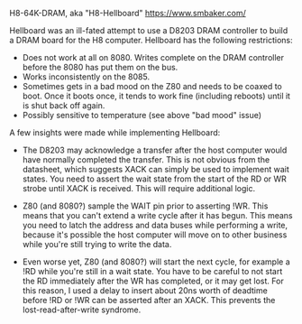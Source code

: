 H8-64K-DRAM, aka "H8-Hellboard"
https://www.smbaker.com/

Hellboard was an ill-fated attempt to use a D8203 DRAM controller to build a DRAM board
for the H8 computer. Hellboard has the following restrictions:

* Does not work at all on 8080. Writes complete on the DRAM controller before the 8080 has put them on the bus.
* Works inconsistently on the 8085.
* Sometimes gets in a bad mood on the Z80 and needs to be coaxed to boot. Once it boots once, it tends to work fine (including reboots) until it is shut back off again.
* Possibly sensitive to temperature (see above "bad mood" issue)

A few insights were made while implementing Hellboard:

* The D8203 may acknowledge a transfer after the host computer would have normally completed the
  transfer. This is not obvious from the datasheet, which suggests XACK can simply be used to
  implement wait states. You need to assert the wait state from the start of the RD or WR strobe
  until XACK is received. This will require additional logic.

* Z80 (and 8080?) sample the WAIT pin prior to asserting !WR. This means that you can't extend a
  write cycle after it has begun. This means you need to latch the address and data buses while
  performing a write, because it's possible the host computer will move on to other business while
  you're still trying to write the data.

* Even worse yet, Z80 (and 8080?) will start the next cycle, for example a !RD while you're still
  in a wait state. You have to be careful to not start the RD immediately after the WR has completed,
  or it may get lost. For this reason, I used a delay to insert about 20ns worth of deadtime before
  !RD or !WR can be asserted after an XACK. This prevents the lost-read-after-write syndrome.
